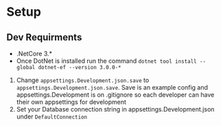 # Setup

## Dev Requirments
- .NetCore 3.*
- Once DotNet is installed run the command `dotnet tool install --global dotnet-ef --version 3.0.0-*`


1. Change `appsettings.Development.json.save` to `appsettings.Development.json.save`. Save is an example config and appsettings.Development is on .gitignore so each developer can have their own appsettings for development
2. Set your Database connection string in appsettings.Development.json under `DefaultConnection`

